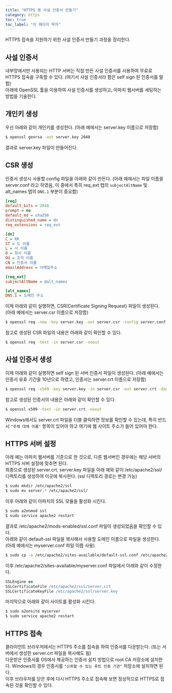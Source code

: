 ```yaml
---
title: "HTTPS 용 사설 인증서 만들기"
category: https
toc: true
toc_label: "이 페이지 목차"
---
```


HTTPS 접속을 지원하기 위한 사설 인증서 만들기 과정을 정리한다.  

## 사설 인증서
내부망에서만 사용되는 HTTP 서버는 직접 만든 사설 인증서를 사용하여 무료로 HTTPS 접속을 구축할 수 있다. (여기서 사설 인증서라 함은 self sign 된 인증서를 말함)  
아래에 OpenSSL 툴을 이용하여 사설 인증서를 생성하고, 아파치 웹서버를 세팅하는 방법을 기술한다.

## 개인키 생성
우선 아래와 같이 개인키를 생성한다. (아래 예에서는 server.key 이름으로 저장함)
```bash
$ openssl genrsa -out server.key 2048
```
결과로 server.key 파일이 만들어진다.

## CSR 생성
인증서 생성시 사용할 config 파일을 아래와 같이 만든다. (아래 예에서는 파일 이름을 server.conf 라고 하였음, 이 중에서 특히 req_ext 탭의 `subjectAltName` 및 alt_names 탭의 `DNS.1` 부분이 중요함)
```ini
[req]
default_bits = 2048
prompt = no
default_md = sha256
distinguished_name = dn
req_extensions = req_ext

[dn]
C = KR
ST = 도 이름
L = 시 이름
O = 회사 이름
OU = 조직 이름
CN = 인증서 이름
emailAddress = 이메일주소

[req_ext]
subjectAltName = @alt_names

[alt_names]
DNS.1 = 도메인 주소
```
이제 아래와 같이 실행하면, CSR(Certificate Signing Request) 파일이 생성된다. (아래 예에서는 server.csr 이름으로 저장함)
```bash
$ openssl req -new -key server.key -out server.csr -config server.conf
```
참고로 생성된 CSR 파일의 내용은 아래와 같이 확인할 수 있다.
```bash
$ openssl req -text -in server.csr -noout
```

## 사설 인증서 생성
이제 아래와 같이 실행하면 self sign 된 서버 인증서 파일이 생성된다. (아래 예에서는 인증서 유효 기간을 10년으로 하였고, 인증서는 server.crt 이름으로 저장함)
```bash
$ openssl req -x509 -key server.key -in server.csr -out server.crt -days 3650 -config server.conf -extensions req_ext
```
참고로 생성된 인증서의 내용은 아래와 같이 확인할 수 있다.
```bash
$ openssl x509 -text -in server.crt -noout
```
Windows에서도 server.crt 파일을 더블 클릭하면 정보를 확인할 수 있는데, 특히 반드시 `"주체 대체 이름"` 항목이 있어야 하고 여기에 웹 사이트 주소가 들어 있어야 한다.
        
## HTTPS 서버 설정
아래 예는 아파치 웹서버를 기준으로 한 것으로, 다른 웹서버인 경우에는 해당 서버의 HTTPS 서버 설정에 맞추면 된다.  
최종으로 생성된 server.crt, server.key 파일을 아래 예와 같이 /etc/apache2/ssl/ 디렉토리를 생성하여 이곳에 복사한다. (ssl 디렉토리 경로는 변경 가능)
```bash
$ sudo mkdir /etc/apache2/ssl
$ sudo mv server.* /etc/apache2/ssl/
```
이후 아래와 같이 아파치의 SSL 모듈을 활성화 시킨다.
```bash
$ sudo a2enmod ssl
$ sudo service apache2 restart
```
결과로 /etc/apache2/mods-enabled/ssl.conf 파일이 생성되었음을 확인할 수 있다.  
아래와 같이 default-ssl 파일을 복사해서 사용할 도메인 이름으로 파일을 생성한다. (아래 예에서는 myserver.conf 파일 이름 사용)
```bash
$ sudo cp -a /etc/apache2/sites-available/default-ssl.conf /etc/apache2/sites-available/myserver.conf
```
이후 /etc/apache2/sites-available/myserver.conf 파일에서 아래와 같이 수정한다.
```apache
SSLEngine on
SSLCertificateFile /etc/apache2/ssl/server.crt
SSLCertificateKeyFile /etc/apache2/ssl/server.key
```
마지막으로 아래와 같이 사이트를 활성화 시킨다.
```bash
$ sudo a2ensite myserver
$ sudo service apache2 restart
```

## HTTPS 접속 
클라이언트 브라우저에서는 HTTPS 주소를 접속을 하여 인증서를 다운받는다. (또는 서버에서 생성한 server.crt 파일을 복사해도 됨)  
다운받은 인증서를 OS에서 제공하는 인증서 설치 방법으로 root CA 저장소에 설치한다. Windows의 경우 인증서를 `"신뢰할 수 있는 루트 인증 기관"` 저장소에 설치하면 된다.  
이후 브라우저를 닫은 후에 다시 HTTPS 주소로 접속해 보면 정상적으로 HTTPS로 접속된 것을 확인할 수 있다.
